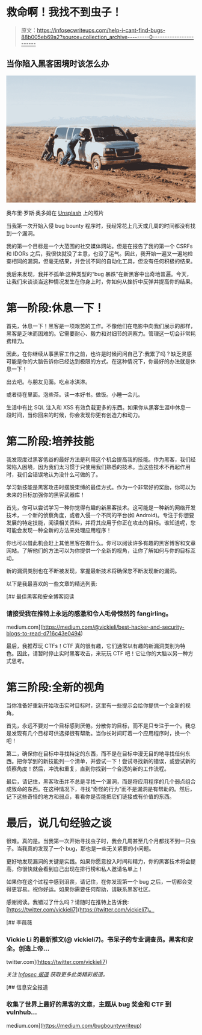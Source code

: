 # 救命啊！我找不到虫子！

> 原文：<https://infosecwriteups.com/help-i-cant-find-bugs-88b005eb69a2?source=collection_archive---------0----------------------->

## 当你陷入黑客困境时该怎么办

![](img/731e58b7cfb7b7419ad52386a56b97d2.png)

奥布里·罗斯·奥多姆在 [Unsplash](https://unsplash.com?utm_source=medium&utm_medium=referral) 上的照片

当我第一次开始入侵 bug bounty 程序时，我经常花上几天或几周的时间都没有找到一个漏洞。

我的第一个目标是一个大范围的社交媒体网站。但是在报告了我的第一个 CSRFs 和 IDORs 之后，我很快就没了主意，也没了运气。因此，我开始一遍又一遍地检查相同的漏洞，但毫无结果，并尝试不同的自动化工具，但没有任何积极的结果。

我后来发现，我并不孤单:这种类型的“bug 暴跌”在新黑客中出奇地普遍。今天，让我们来谈谈当这种情况发生在你身上时，你如何从挫折中反弹并提高你的结果。

# 第一阶段:休息一下！

首先，休息一下！黑客是一项艰苦的工作。不像他们在电影中向我们展示的那样，黑客是乏味而困难的。它需要耐心、毅力和对细节的洞察力。管理这一切会非常耗费精力。

因此，在你继续从事黑客工作之前，也许是时候问问自己了:我累了吗？缺乏灵感可能是你的大脑告诉你已经达到极限的方式。在这种情况下，你最好的办法就是休息一下！

出去吧。与朋友见面。吃点冰淇淋。

或者待在里面。泡些茶。读一本好书。做饭。小睡一会儿。

生活中有比 SQL 注入和 XSS 有效负载更多的东西。如果你从黑客生涯中休息一段时间，当你回来的时候，你会发现你更有创造力和动力。

# 第二阶段:培养技能

我发现度过黑客低谷的最好方法是利用这个机会提高我的技能。作为黑客，我们经常陷入困境，因为我们太习惯于只使用我们熟悉的技术。当这些技术不再起作用时，我们会错误地认为没什么可做的了。

学习新技能是黑客攻击时摆脱束缚的最佳方式。作为一个非常好的奖励，你可以为未来的目标加强你的黑客武器库！

首先，你可以尝试学习一种你觉得有趣的新黑客技术。这可能是一种新的网络开发技术，一个新的侦察角度，或者入侵一个不同的平台(如 Android)。专注于你想要发展的特定技能，阅读相关资料，并将其应用于你正在攻击的目标。谁知道呢，您可能会发现一种全新的方法来处理应用程序！

你也可以借此机会赶上其他黑客在做什么。你可以阅读许多有趣的黑客博客和文章网站。了解他们的方法可以为你提供一个全新的视角，让你了解如何与你的目标互动。

新的漏洞类别也在不断被发现，掌握最新技术将确保您不断发现新的漏洞。

以下是我最喜欢的一些文章的精选列表:

[](https://medium.com/@vickieli/best-hacker-and-security-blogs-to-read-d716c43e0494) [## 最佳黑客和安全博客阅读

### 请接受我在推特上永远的感激和令人毛骨悚然的 fangirling。

medium.com](https://medium.com/@vickieli/best-hacker-and-security-blogs-to-read-d716c43e0494) 

最后，我推荐玩 CTFs！CTF 真的很有趣，它们通常以有趣的新漏洞类别为特色。因此，请暂时停止实时黑客攻击，来玩玩 CTF 吧！它让你的大脑以另一种方式思考。

# 第三阶段:全新的视角

当你准备好重新开始攻击实时目标时，这里有一些提示会给你提供一个全新的视角。

首先，永远不要对一个目标感到厌倦。分散你的目标，而不是只专注于一个。我总是发现有几个目标可供选择很有帮助。当你长时间盯着一个应用程序时，换一个吧！

第二，确保你在目标中寻找特定的东西，而不是在目标中漫无目的地寻找任何东西。把你学到的新技能列一个清单，并尝试一下！尝试寻找新的错误，或尝试新的侦察角度！然后，冲洗和重复，直到你找到一个合适的新的工作流程。

最后，请记住，黑客攻击并不总是寻找一个漏洞，而是将应用程序的几个弱点组合成致命的东西。在这种情况下，寻找“奇怪的行为”而不是漏洞是有帮助的。然后，记下这些奇怪的地方和弱点，看看你是否能把它们链接成有价值的东西。

# 最后，说几句经验之谈

很难。真的是。当我第一次开始寻找虫子时，我会几周甚至几个月都找不到一只虫子。当我真的发现了一个 bug，那也是一些无关紧要的小问题。

更好地发现漏洞的关键是实践。如果你愿意投入时间和精力，你的黑客技术将会提高，你很快就会看到自己出现在排行榜和私人邀请名单上！

如果你在这个过程中感到沮丧，请记住，在你发现第一个 bug 之后，一切都会变得更容易。祝你好运。如果你需要任何帮助，请联系黑客社区。

感谢阅读。我错过了什么吗？请随时在推特上告诉我:[https://twitter.com/vickieli7](https://twitter.com/vickieli7)。

[](https://twitter.com/vickieli7) [## 李薇薇

### Vickie Li 的最新推文(@ vickieli7)。书呆子的专业调查员。黑客和安全。创造上帝…

twitter.com](https://twitter.com/vickieli7) 

*关注* [*Infosec 报道*](https://medium.com/bugbountywriteup) *获取更多此类精彩报道。*

[](https://medium.com/bugbountywriteup) [## 信息安全报道

### 收集了世界上最好的黑客的文章，主题从 bug 奖金和 CTF 到 vulnhub…

medium.com](https://medium.com/bugbountywriteup)